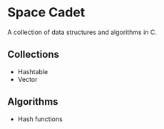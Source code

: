 # Space Cadet

A collection of data structures and algorithms in C.

## Collections

* Hashtable
* Vector

## Algorithms

* Hash functions
